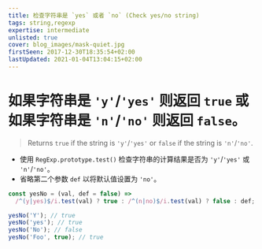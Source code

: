 ```yaml
---
title: 检查字符串是 `yes` 或者 `no` (Check yes/no string)
tags: string,regexp
expertise: intermediate
unlisted: true
cover: blog_images/mask-quiet.jpg
firstSeen: 2017-12-30T18:35:54+02:00
lastUpdated: 2021-01-04T13:04:15+02:00
---
```


# 如果字符串是 `'y'`/`'yes'` 则返回 `true` 或如果字符串是 `'n'`/`'no'` 则返回 `false`。
> Returns `true` if the string is `'y'`/`'yes'` or `false` if the string is `'n'`/`'no'`.

- 使用 `RegExp.prototype.test()` 检查字符串的计算结果是否为 `'y'`/`'yes'` 或 `'n'`/`'no'`。
- 省略第二个参数 `def` 以将默认值设置为 `'no'`。

```js
const yesNo = (val, def = false) =>
  /^(y|yes)$/i.test(val) ? true : /^(n|no)$/i.test(val) ? false : def;
```

```js
yesNo('Y'); // true
yesNo('yes'); // true
yesNo('No'); // false
yesNo('Foo', true); // true
```
